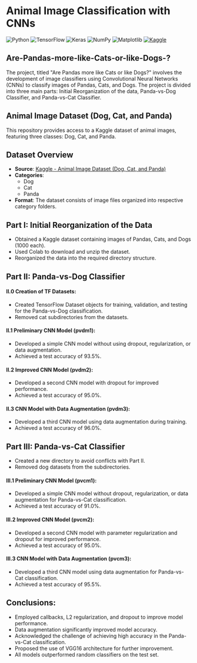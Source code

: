 # Animal Image Classification with CNNs

![Python](https://img.shields.io/badge/Python-blue?logo=python&logoColor=white)
![TensorFlow](https://img.shields.io/badge/TensorFlow-orange?logo=tensorflow&logoColor=white)
![Keras](https://img.shields.io/badge/Keras-red?logo=keras&logoColor=white)
![NumPy](https://img.shields.io/badge/NumPy-blue?logo=numpy&logoColor=white)
![Matplotlib](https://img.shields.io/badge/Matplotlib-blueviolet?logo=matplotlib&logoColor=white)
[![Kaggle](https://img.shields.io/badge/Dataset-Kaggle-lightblue?logo=kaggle&logoColor=white)](https://www.kaggle.com/datasets/ashishsaxena2209/animal-image-datasetdog-cat-and-panda)





## Are-Pandas-more-like-Cats-or-like-Dogs-?
The project, titled "Are Pandas more like Cats or like Dogs?" involves the development of image classifiers using Convolutional Neural Networks (CNNs) to classify images of Pandas, Cats, and Dogs. The project is divided into three main parts: Initial Reorganization of the data, Panda-vs-Dog Classifier, and Panda-vs-Cat Classifier.

## Animal Image Dataset (Dog, Cat, and Panda)

This repository provides access to a Kaggle dataset of animal images, featuring three classes: Dog, Cat, and Panda.

## Dataset Overview

- **Source**: [Kaggle - Animal Image Dataset (Dog, Cat, and Panda)](https://www.kaggle.com/datasets/ashishsaxena2209/animal-image-datasetdog-cat-and-panda)
- **Categories**:
  - Dog
  - Cat
  - Panda
- **Format**: The dataset consists of image files organized into respective category folders.

## Part I: Initial Reorganization of the Data

* Obtained a Kaggle dataset containing images of Pandas, Cats, and Dogs (1000 each).
* Used Colab to download and unzip the dataset.
* Reorganized the data into the required directory structure.

## Part II: Panda-vs-Dog Classifier
#### II.0 Creation of TF Datasets:

* Created TensorFlow Dataset objects for training, validation, and testing for the Panda-vs-Dog classification.
* Removed cat subdirectories from the datasets.

#### II.1 Preliminary CNN Model (pvdm1):

* Developed a simple CNN model without using dropout, regularization, or data augmentation.
* Achieved a test accuracy of 93.5%.

#### II.2 Improved CNN Model (pvdm2):

* Developed a second CNN model with dropout for improved performance.
* Achieved a test accuracy of 95.0%.

#### II.3 CNN Model with Data Augmentation (pvdm3):

* Developed a third CNN model using data augmentation during training.
* Achieved a test accuracy of 96.0%.

## Part III: Panda-vs-Cat Classifier

* Created a new directory to avoid conflicts with Part II.
* Removed dog datasets from the subdirectories.

#### III.1 Preliminary CNN Model (pvcm1):

* Developed a simple CNN model without dropout, regularization, or data augmentation for Panda-vs-Cat classification.
* Achieved a test accuracy of 91.0%.

#### III.2 Improved CNN Model (pvcm2):

* Developed a second CNN model with parameter regularization and dropout for improved performance.
* Achieved a test accuracy of 95.0%.

#### III.3 CNN Model with Data Augmentation (pvcm3):

* Developed a third CNN model using data augmentation for Panda-vs-Cat classification.
* Achieved a test accuracy of 95.5%.

## Conclusions:

* Employed callbacks, L2 regularization, and dropout to improve model performance.
* Data augmentation significantly improved model accuracy.
* Acknowledged the challenge of achieving high accuracy in the Panda-vs-Cat classification.
* Proposed the use of VGG16 architecture for further improvement.
* All models outperformed random classifiers on the test set.
